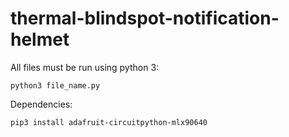 # thermal-blindspot-notification-helmet

All files must be run using python 3:
```
python3 file_name.py
```

Dependencies:
```
pip3 install adafruit-circuitpython-mlx90640
```